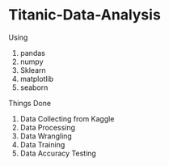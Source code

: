 # Titanic-Data-Analysis

Using
1. pandas
2. numpy
3. Sklearn
4. matplotlib
5. seaborn

Things Done
1. Data Collecting from Kaggle
2. Data Processing
3. Data Wrangling
4. Data Training
5. Data Accuracy Testing
